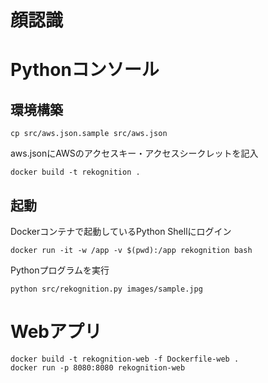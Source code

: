 # 顔認識

# Pythonコンソール

## 環境構築

```
cp src/aws.json.sample src/aws.json
```

aws.jsonにAWSのアクセスキー・アクセスシークレットを記入

```
docker build -t rekognition .
```

## 起動

Dockerコンテナで起動しているPython Shellにログイン

```
docker run -it -w /app -v $(pwd):/app rekognition bash
```

Pythonプログラムを実行

```
python src/rekognition.py images/sample.jpg
```

# Webアプリ

```
docker build -t rekognition-web -f Dockerfile-web .
docker run -p 8080:8080 rekognition-web
```